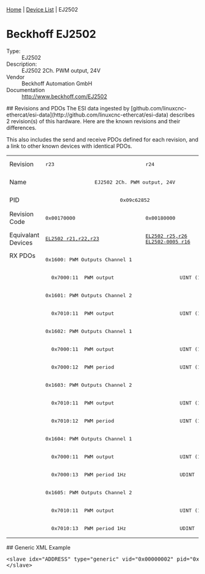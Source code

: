 <div class="nav"><a href="/esi-data">Home</a> | <a href="/esi-data/devices">Device List</a> | EJ2502</div>

#  Beckhoff EJ2502

<dl>
  <dt>Type:</dt><dd>EJ2502</dd>
  <dt>Description:</dt><dd>EJ2502 2Ch. PWM output, 24V</dd>
  <dt>Vendor</dt><dd>Beckhoff Automation GmbH</dd>
  <dt>Documentation</dt><dd><a href="http://www.beckhoff.com/EJ2502">http://www.beckhoff.com/EJ2502</a></dd>
</dl>
## Revisions and PDOs
The ESI data ingested by [github.com/linuxcnc-ethercat/esi-data](http://github.com/linuxcnc-ethercat/esi-data) describes 2 revision(s) of this hardware.  Here are the known revisions and their differences.

This also includes the send and receive PDOs defined for each revision, and a link to other known devices with identical PDOs.

<table>
<tr >
<td class="first">Revision</td>
<td ><pre>r23</pre></td>
<td ><pre>r24</pre></td>
</tr>
<tr >
<td class="first">Name</td>
<td  colspan=2 align="center"><pre>EJ2502 2Ch. PWM output, 24V</pre></td>
</tr>
<tr >
<td class="first">PID</td>
<td  colspan=2 align="center"><pre>0x09c62852</pre></td>
</tr>
<tr >
<td class="first">Revision Code</td>
<td ><pre>0x00170000</pre></td>
<td ><pre>0x00180000</pre></td>
</tr>
<tr >
<td class="first">Equivalant Devices</td>
<td ><pre><a href="EL2502">EL2502 r21,r22,r23</a></pre></td>
<td ><pre><a href="EL2502">EL2502 r25,r26</a><br/><a href="EL2502-0005">EL2502-0005 r16</a></pre></td>
</tr>
<tr class="rxpdo pdosection">
<td class="first" rowspan=16 valign=top>RX PDOs</td>
<td colspan=2 align="left"><pre>0x1600: PWM Outputs Channel 1</pre></td>
<td></td>
</tr>
<tr class="rxpdo">
<td  colspan=2 align="left"><pre>  0x7000:11  PWM output                      UINT (16 bits)</pre></td>
</tr>
<tr class="rxpdo pdosection">
<td  colspan=2 align="left"><pre>0x1601: PWM Outputs Channel 2</pre></td>
</tr>
<tr class="rxpdo">
<td  colspan=2 align="left"><pre>  0x7010:11  PWM output                      UINT (16 bits)</pre></td>
</tr>
<tr class="rxpdo pdosection">
<td  colspan=2 align="left"><pre>0x1602: PWM Outputs Channel 1</pre></td>
</tr>
<tr class="rxpdo">
<td  colspan=2 align="left"><pre>  0x7000:11  PWM output                      UINT (16 bits)</pre></td>
</tr>
<tr class="rxpdo">
<td  colspan=2 align="left"><pre>  0x7000:12  PWM period                      UINT (16 bits)</pre></td>
</tr>
<tr class="rxpdo pdosection">
<td  colspan=2 align="left"><pre>0x1603: PWM Outputs Channel 2</pre></td>
</tr>
<tr class="rxpdo">
<td  colspan=2 align="left"><pre>  0x7010:11  PWM output                      UINT (16 bits)</pre></td>
</tr>
<tr class="rxpdo">
<td  colspan=2 align="left"><pre>  0x7010:12  PWM period                      UINT (16 bits)</pre></td>
</tr>
<tr class="rxpdo pdosection">
<td  colspan=2 align="left"><pre>0x1604: PWM Outputs Channel 1</pre></td>
</tr>
<tr class="rxpdo">
<td  colspan=2 align="left"><pre>  0x7000:11  PWM output                      UINT (16 bits)</pre></td>
</tr>
<tr class="rxpdo">
<td  colspan=2 align="left"><pre>  0x7000:13  PWM period 1Hz                  UDINT (32 bits)</pre></td>
</tr>
<tr class="rxpdo pdosection">
<td  colspan=2 align="left"><pre>0x1605: PWM Outputs Channel 2</pre></td>
</tr>
<tr class="rxpdo">
<td  colspan=2 align="left"><pre>  0x7010:11  PWM output                      UINT (16 bits)</pre></td>
</tr>
<tr class="rxpdo">
<td  colspan=2 align="left"><pre>  0x7010:13  PWM period 1Hz                  UDINT (32 bits)</pre></td>
</tr>
</table>
## Generic XML Example
<pre class="xml">
&lt;slave idx="ADDRESS" type="generic" vid="0x00000002" pid="0x09c62852" configPdos="true"&gt;
&lt;/slave&gt;
</pre>
